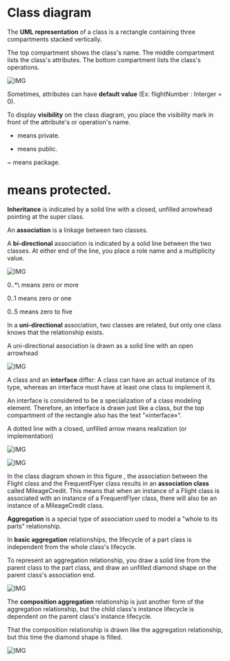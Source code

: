 # Class diagram

The **UML representation** of a class is a rectangle containing three compartments stacked vertically.

The top compartment shows the class's name. The middle compartment lists the class's attributes. The bottom compartment lists the class's operations.

![IMG](https://www.ibm.com/developerworks/rational/library/content/RationalEdge/sep04/bell/bell_fig1.jpg)

Sometimes, attributes can have **default value** (Ex: flightNumber : Interger = 0).

To display **visibility** on the class diagram, you place the visibility mark in front of the attribute's or operation's name.

- means private.

+ means public.

~ means package.

# means protected.


**Inheritance** is indicated by a solid line with a closed, unfilled arrowhead pointing at the super class.

An **association** is a linkage between two classes.

A **bi-directional** association is indicated by a solid line between the two classes. At either end of the line, you place a role name and a multiplicity value. 

![IMG](https://www.ibm.com/developerworks/rational/library/content/RationalEdge/sep04/bell/bell_fig6.jpg)

0..*\ means zero or more

0..1 means zero or one

0..5 means zero to five


In a **uni-directional** association, two classes are related, but only one class knows that the relationship exists.

A uni-directional association is drawn as a solid line with an open arrowhead

![IMG](https://www.ibm.com/developerworks/rational/library/content/RationalEdge/sep04/bell/bell_fig7.jpg)

A class and an **interface** differ: A class can have an actual instance of its type, whereas an interface must have at least one class to implement it.

An interface is considered to be a specialization of a class modeling element. Therefore, an interface is drawn just like a class, but the top compartment of the rectangle also has the text "«interface»".

A dotted line with a closed, unfilled arrow means realization (or implementation)

![IMG](https://www.ibm.com/developerworks/rational/library/content/RationalEdge/sep04/bell/bell_fig10.gif)



![IMG](https://www.ibm.com/developerworks/rational/library/content/RationalEdge/sep04/bell/bell_fig11.jpg)

In the class diagram shown in this figure , the association between the Flight class and the FrequentFlyer class results in an **association class** called MileageCredit. This means that when an instance of a Flight class is associated with an instance of a FrequentFlyer class, there will also be an instance of a MileageCredit class.


**Aggregation** is a special type of association used to model a "whole to its parts" relationship.

In **basic aggregation** relationships, the lifecycle of a part class is independent from the whole class's lifecycle.

To represent an aggregation relationship, you draw a solid line from the parent class to the part class, and draw an unfilled diamond shape on the parent class's association end.

![IMG](https://www.ibm.com/developerworks/rational/library/content/RationalEdge/sep04/bell/bell_fig12.jpg)

The **composition aggregation** relationship is just another form of the aggregation relationship, but the child class's instance lifecycle is dependent on the parent class's instance lifecycle.

That the composition relationship is drawn like the aggregation relationship, but this time the diamond shape is filled.

![IMG](https://www.ibm.com/developerworks/rational/library/content/RationalEdge/sep04/bell/bell_fig13.jpg)